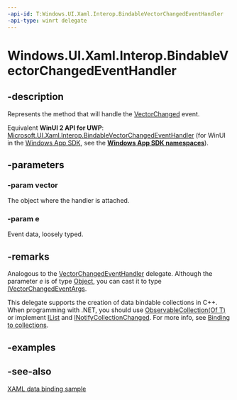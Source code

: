 ```yaml
---
-api-id: T:Windows.UI.Xaml.Interop.BindableVectorChangedEventHandler
-api-type: winrt delegate
---
```

<!-- Delegate syntax.
public delegate void BindableVectorChangedEventHandler(Windows.UI.Xaml.Interop.IBindableObservableVector vector, System.Object e)
-->
# Windows.UI.Xaml.Interop.BindableVectorChangedEventHandler

## -description
Represents the method that will handle the [VectorChanged](ibindableobservablevector_vectorchanged.md) event.

Equivalent **WinUI 2 API for UWP**: [Microsoft.UI.Xaml.Interop.BindableVectorChangedEventHandler](/windows/winui/api/microsoft.ui.xaml.interop.bindablevectorchangedeventhandler) (for WinUI in the [Windows App SDK](/windows/apps/windows-app-sdk/), see the **[Windows App SDK namespaces](/windows/windows-app-sdk/api/winrt/)**).

## -parameters
### -param vector
The object where the handler is attached.

### -param e
Event data, loosely typed.


## -remarks
Analogous to the [VectorChangedEventHandler<T>](../windows.foundation.collections/vectorchangedeventhandler_1.md) delegate. Although the parameter *e* is of type [Object](/dotnet/api/system.object?view=dotnet-uwp-10.0&preserve-view=true), you can cast it to type [IVectorChangedEventArgs](../windows.foundation.collections/ivectorchangedeventargs.md).

This delegate supports the creation of data bindable collections in C++. When programming with .NET, you should use [ObservableCollection(Of T)](/dotnet/api/system.collections.objectmodel.observablecollection-1?view=dotnet-uwp-10.0&preserve-view=true) or implement [IList](/dotnet/api/system.collections.ilist?view=dotnet-uwp-10.0&preserve-view=true) and [INotifyCollectionChanged](/dotnet/api/system.collections.specialized.inotifycollectionchanged?view=dotnet-uwp-10.0&preserve-view=true). For more info, see [Binding to collections](/windows/uwp/data-binding/data-binding-quickstart).

## -examples

## -see-also
[XAML data binding sample](https://github.com/Microsoft/Windows-universal-samples/tree/master/Samples/XamlBind)
